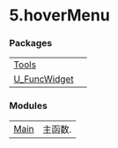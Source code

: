 <!DOCTYPE html>
<html><head>
<title>5.hoverMenu</title>
<meta charset="UTF-8">
<style>

</style>
</head>
<body>
<h1>5.hoverMenu</h1>


<h3>Packages</h3>
<table>
<tr>
<td><a href="README-5.hoverMenu.Tools.md">Tools</a></td>
<td></td>
</tr><tr>
<td><a href="README-5.hoverMenu.U_FuncWidget.md">U_FuncWidget</a></td>
<td></td>
</tr>
</table>

<h3>Modules</h3>
<table>
<tr>
<td><a href="5.hoverMenu.Main.md">Main</a></td>
<td>&#20027;&#20989;&#25968;.</td>
</tr>
</table>
</body></html>